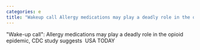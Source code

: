 ```yaml
---
categories: e
title: "Wakeup call Allergy medications may play a deadly role in the opioid epidemic CDC study suggests  USA TODAY"
---
```

"Wake-up call": Allergy medications may play a deadly role in the opioid epidemic, CDC study suggests&nbsp;&nbsp;USA TODAY
